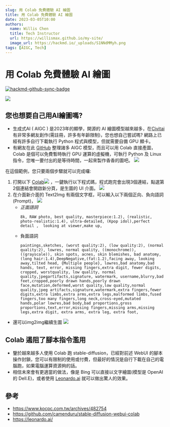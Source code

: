 ```yaml
---
slug: 用 Colab 免費體驗 AI 繪圖
title: 用 Colab 免費體驗 AI 繪圖
date: 2023-03-05T10:00
authors:
  name: Willis Chen
  title: Tech Instructor
  url: https://willismax.github.io/my-site/
  image_url: https://hackmd.io/_uploads/S1NNdMMyh.png
tags: [AIGC, Tech]
---
```


# 用 Colab 免費體驗 AI 繪圖

[![hackmd-github-sync-badge](https://hackmd.io/DeV6o4MAS1e8QLQ-dD0cMA/badge)](https://hackmd.io/DeV6o4MAS1e8QLQ-dD0cMA)

![](https://hackmd.io/_uploads/S1NNdMMyh.png)

## 您也想要自己用AI繪圖嗎?
- 生成式AI ( AIGC ) 是2023年的顯學，開源的 AI 繪圖模型越來越多，在[Civitai](https://civitai.com/)有非常多網友創作(需註冊，許多有年齡限制)，您也想自己嘗試嗎? 網路上已經有許多自行下載執行 Python 程式與模型，但就需要自備 GPU 顯卡。
- 有網友在此 [GitHub](https://github.com/camenduru/stable-diffusion-webui-colab) 整理諸多 AIGC 模型，而且可以用 Colab 直接產圖， Colab 是個可以免費暫時執行 GPU 運算的虛擬機，可執行 Python 及 Linux指令，您唯一要付出的是等待時間，一起來製作香香的圖吧。
![](https://hackmd.io/_uploads/SJ2JuMGy2.png)


在這個範例，您只要兩個步驟就可以完成囉:

1. 打開以下 [Colab![](https://hackmd.io/_uploads/ryg0Yfzkh.png)](https://colab.research.google.com/drive/15NIShDq3Q7TH8ziwnAlQBFhKLTgqJO0m?usp=sharing) ，一鍵執行以下程式碼，程式跑完會出現3個連結，點選第2個連結會開啟新分頁，是生圖的 UI 介面。
  ![](https://hackmd.io/_uploads/SkBJbGGy2.png)
2. 在介面新介面的 Text2Img 有兩個文字框，可以輸入以下兩個正向、負向語詞(Prompt)，
  ![](https://hackmd.io/_uploads/Hy5rCbMJ3.png)
    - *正面語詞*
        ```
        8k, RAW photo, best quality, masterpiece:1.2), (realistic, photo-realistic:1.4), ultra-detailed, (Kpop idol),perfect detail ,  looking at viewer,make up,
        ```
     - 負面語詞
        ```
        paintings,sketches, (worst quality:2), (low quality:2), (normal quality:2), lowres, normal quality, ((monochrome)), ((grayscale)), skin spots, acnes, skin blemishes, bad anatomy,(long hair:1.4),DeepNegative,(fat:1.2),facing away, looking away,tilted head, {Multiple people}, lowres,bad anatomy,bad hands, text, error, missing fingers,extra digit, fewer digits, cropped, worstquality, low quality, normal quality,jpegartifacts,signature, watermark, username,blurry,bad feet,cropped,poorly drawn hands,poorly drawn face,mutation,deformed,worst quality,low quality,normal quality,jpeg artifacts,signature,watermark,extra fingers,fewer digits,extra limbs,extra arms,extra legs,malformed limbs,fused fingers,too many fingers,long neck,cross-eyed,mutated hands,polar lowres,bad body,bad proportions,gross proportions,text,error,missing fingers,missing arms,missing legs,extra digit, extra arms, extra leg, extra foot,
        ```


- 還可以img2img繼續生圖
  ![](https://hackmd.io/_uploads/H1V8Jfz1h.png)


## Colab 遏阻了腳本指令濫用
- 鑒於越來越多人使用 Colab 跑 stable-diffusion，已經對前述 WebUI 的腳本操作封鎖，您可以有限制的使用或付費，但最好的情況是自行下載在自己的電腦跑，如果電腦運算資源夠的話。
- 相信未來會有更適當的做法，像是 Bing 可以直接以文字繪圖(模型是 OpenAI 的 Dell.E)，或者使用 [Leonardo.ai](https://leonardo.ai/) 就可以做出驚人的效果。

## 參考
- https://www.kocpc.com.tw/archives/482754
- https://github.com/camenduru/stable-diffusion-webui-colab
- https://leonardo.ai/